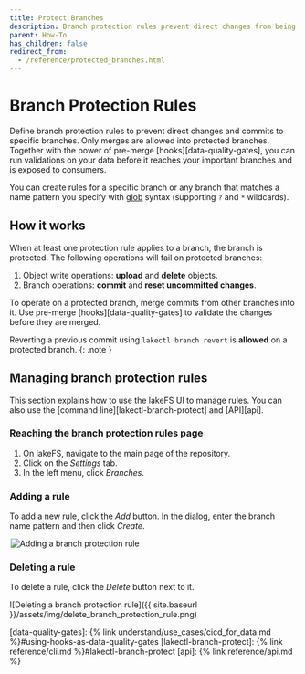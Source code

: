 ```yaml
---
title: Protect Branches
description: Branch protection rules prevent direct changes from being applied to your important branches.
parent: How-To
has_children: false
redirect_from: 
  - /reference/protected_branches.html
---
```


# Branch Protection Rules

Define branch protection rules to prevent direct changes and commits to specific branches.
Only merges are allowed into protected branches. Together with the power of pre-merge [hooks][data-quality-gates],
you can run validations on your data before it reaches your important branches and is exposed to consumers.

You can create rules for a specific branch or any branch that matches a name pattern you specify with [glob](https://en.wikipedia.org/wiki/Glob_(programming)) syntax (supporting `?` and `*` wildcards).

## How it works

When at least one protection rule applies to a branch, the branch is protected. The following operations will fail on protected branches:
1. Object write operations: **upload** and **delete** objects.
1. Branch operations: **commit** and **reset uncommitted changes**.

To operate on a protected branch, merge commits from other branches into
it. Use pre-merge [hooks][data-quality-gates] to validate the changes before
they are merged.

Reverting a previous commit using `lakectl branch revert` is **allowed** on a protected branch.
{: .note }

## Managing branch protection rules

This section explains how to use the lakeFS UI to manage rules. You can also use the [command line][lakectl-branch-protect] and [API][api].

### Reaching the branch protection rules page 

1. On lakeFS, navigate to the main page of the repository.
2. Click on the _Settings_ tab.
3. In the left menu, click _Branches_.

### Adding a rule

To add a new rule, click the _Add_ button. In the dialog, enter the branch name pattern and then click _Create_.

<img alt="Adding a branch protection rule" src="{{ site.baseurl }}/assets/img/add_branch_protection_rule.png" style="max-width:500px; display:block; margin-left:auto; margin-right:auto;">

### Deleting a rule

To delete a rule, click the _Delete_ button next to it.

![Deleting a branch protection rule]({{ site.baseurl }}/assets/img/delete_branch_protection_rule.png)

[data-quality-gates]:  {% link understand/use_cases/cicd_for_data.md %}#using-hooks-as-data-quality-gates
[lakectl-branch-protect]:  {% link reference/cli.md %}#lakectl-branch-protect
[api]: {% link reference/api.md %}